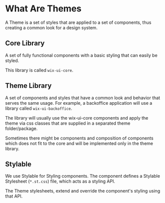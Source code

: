 # What Are Themes
A Theme is a set of styles that are applied to a set of components, thus creating a common look for a design system.

## Core Library
A set of fully functional components with a basic styling that can easily be styled.

This library is called `wix-ui-core`.

## Theme Library
A set of components and styles that have a common look and behavior that serves the same usage.
For example, a backoffice application will use a library called `wix-ui-backoffice`.

The library will usually use the wix-ui-core components and apply the theme via css classes that are supplied in a separated theme folder/package.

Sometimes there might be components and composition of components which does not fit to the core and will be implemented only in the theme library.

## Stylable 
We use Stylable for Styling components.
The component defines a Stylable Stylesheet (`*.st.css`) file, which acts as a styling API.

The Theme stylesheets, extend and override the component's styling using that API.
